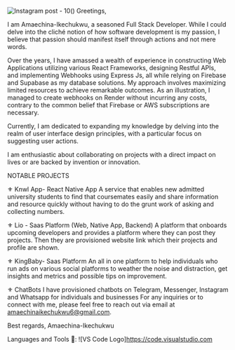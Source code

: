 ![Instagram post - 10](https://github.com/Amaechina-Ikechukwu/Amaechina-Ikechukwu/assets/66841259/db81018e-1df2-4a85-96fc-fff481387b22)()
Greetings,

I am Amaechina-Ikechukwu, a seasoned Full Stack Developer. While I could delve into the cliché notion of how software development is my passion, I believe that passion should manifest itself through actions and not mere words.

Over the years, I have amassed a wealth of experience in constructing Web Applications utilizing various React Frameworks, designing Restful APIs, and implementing Webhooks using Express Js, all while relying on Firebase and Supabase as my database solutions. My approach involves maximizing limited resources to achieve remarkable outcomes. As an illustration, I managed to create webhooks on Render without incurring any costs, contrary to the common belief that Firebase or AWS subscriptions are necessary.

Currently, I am dedicated to expanding my knowledge by delving into the realm of user interface design principles, with a particular focus on suggesting user actions.

I am enthusiastic about collaborating on projects with a direct impact on lives or are backed by invention or innovation.

NOTABLE PROJECTS

⚜ Knwl App- React Native App
A service that enables new admitted university students to find that coursemates easily and share information and resource quickly without having to do the grunt work of asking and collecting numbers.

⚜ Lio - Saas Platform (Web, Native App, Backend)
A platform that onboards upcoming developers and provides a platform where they can post they projects. Then they are provisioned website link which their projects and profile are shown.

⚜ KingBaby- Saas Platform
An all in one platform to help individuals who run ads on various social platforms to weather the noise and distraction, get insights and metrics and possible tips on improvement.

⚜ ChatBots
I have provisioned chatbots on Telegram, Messenger, Instagram and Whatsapp for individuals and businesses
For any inquiries or to connect with me, please feel free to reach out via email at amaechinaikechukwu6@gmail.com.

Best regards,
Amaechina-Ikechukwu

Languages and Tools 💠:
![VS Code Logo]https://code.visualstudio.com 
<!---
Amaechina-Ikechukwu/Amaechina-Ikechukwu is a ✨ special ✨ repository because its `README.md` (this file) appears on your GitHub profile.
You can click the Preview link to take a look at your changes.
--->
